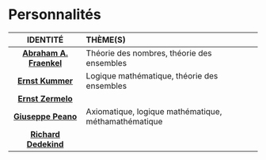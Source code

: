 # Personnalités

|IDENTITÉ|THÈME(S)|
|:--:|:--|
|[**Abraham A. Fraenkel**](https://fr.wikipedia.org/wiki/Abraham_Adolf_Fraenkel)|Théorie des nombres, théorie des ensembles|
|[**Ernst Kummer**](https://fr.wikipedia.org/wiki/Ernst_Kummer)|Logique mathématique, théorie des ensembles|
|[**Ernst Zermelo**](https://fr.wikipedia.org/wiki/Ernst_Zermelo)||
|[**Giuseppe Peano**](https://fr.wikipedia.org/wiki/Giuseppe_Peano)|Axiomatique, logique mathématique, méthamathématique|
|[**Richard Dedekind**](https://fr.wikipedia.org/wiki/Richard_Dedekind)||
